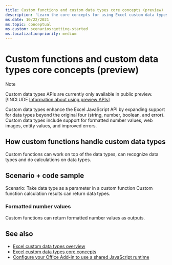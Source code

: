 ```yaml
---
title: Custom functions and custom data types core concepts (preview)
description: 'Learn the core concepts for using Excel custom data types with your custom functions.'
ms.date: 10/22/2021
ms.topic: conceptual
ms.custom: scenarios:getting-started
ms.localizationpriority: medium
---
```


# Custom functions and custom data types core concepts (preview)

> [!NOTE]
> Custom data types APIs are currently only available in public preview. [!INCLUDE [Information about using preview APIs](../includes/using-excel-preview-apis.md)]
> 

Custom data types enhance the Excel JavaScript API by expanding support for data types beyond the original four (string, number, boolean, and error). Custom data types include support for formatted number values, web images, entity values, and improved errors.

## How custom functions handle custom data types

Custom functions can work on top of the data types, can recognize data types and do calculations on data types.

## Scenario + code sample

Scenario:
Take data type as a parameter in a custom function
Custom function calculation results can return data types.

### Formatted number values

Custom functions can return formatted number values as outputs.

## See also

* [Excel custom data types overview](/excel-data-types-overview.md)
* [Excel custom data types core concepts](/excel-data-types-concepts.md)
* [Configure your Office Add-in to use a shared JavaScript runtime](../develop/configure-your-add-in-to-use-a-shared-runtime.md)
